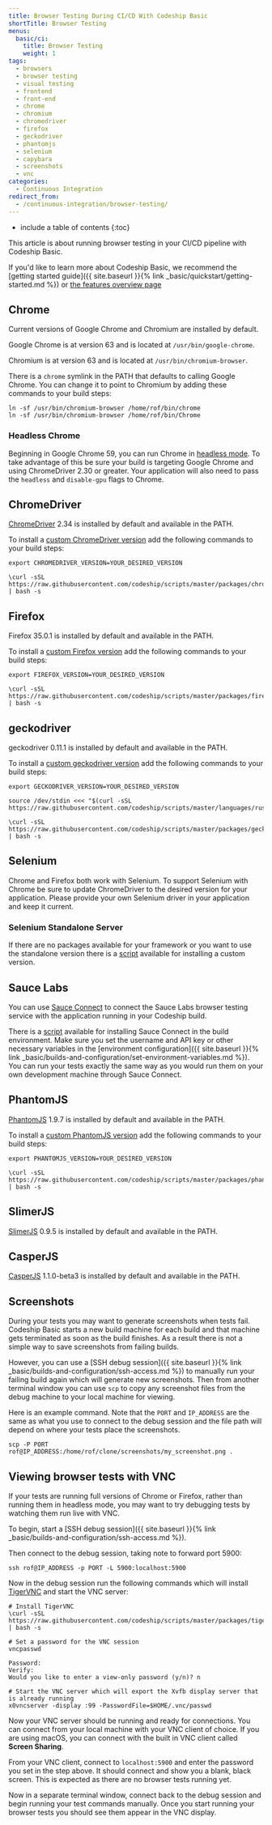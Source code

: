 ```yaml
---
title: Browser Testing During CI/CD With Codeship Basic
shortTitle: Browser Testing
menus:
  basic/ci:
    title: Browser Testing
    weight: 1
tags:
  - browsers
  - browser testing
  - visual testing
  - frontend
  - front-end
  - chrome
  - chromium
  - chromedriver
  - firefox
  - geckodriver
  - phantomjs
  - selenium
  - capybara
  - screenshots
  - vnc
categories:
  - Continuous Integration
redirect_from:
  - /continuous-integration/browser-testing/
---
```


* include a table of contents
{:toc}

<div class="info-block">
This article is about running browser testing in your CI/CD pipeline with Codeship Basic.

If you'd like to learn more about Codeship Basic, we recommend the [getting started guide]({{ site.baseurl }}{% link _basic/quickstart/getting-started.md %}) or [the features overview page](http://codeship.com/features/basic)
</div>


## Chrome

Current versions of Google Chrome and Chromium are installed by default.

Google Chrome is at version 63 and is located at `/usr/bin/google-chrome`.

Chromium is at version 63 and is located at `/usr/bin/chromium-browser`.

There is a `chrome` symlink in the PATH that defaults to calling Google Chrome. You can change it to point to Chromium by adding these commands to your build steps:

```shell
ln -sf /usr/bin/chromium-browser /home/rof/bin/chrome
ln -sf /usr/bin/chromium-browser /home/rof/bin/Chrome
```

### Headless Chrome

Beginning in Google Chrome 59, you can run Chrome in [headless mode](https://developers.google.com/web/updates/2017/04/headless-chrome). To take advantage of this be sure your build is targeting Google Chrome and using ChromeDriver 2.30 or greater.  Your application will also need to pass the `headless` and `disable-gpu` flags to Chrome.

## ChromeDriver

[ChromeDriver](https://sites.google.com/a/chromium.org/chromedriver) 2.34 is installed by default and available in the PATH.

To install a [custom ChromeDriver version](https://github.com/codeship/scripts/blob/master/packages/chromedriver.sh) add the following commands to your build steps:

```shell
export CHROMEDRIVER_VERSION=YOUR_DESIRED_VERSION

\curl -sSL https://raw.githubusercontent.com/codeship/scripts/master/packages/chromedriver.sh | bash -s
```

## Firefox

Firefox 35.0.1 is installed by default and available in the PATH.

To install a [custom Firefox version](https://github.com/codeship/scripts/blob/master/packages/firefox.sh) add the following commands to your build steps:

```shell
export FIREFOX_VERSION=YOUR_DESIRED_VERSION

\curl -sSL https://raw.githubusercontent.com/codeship/scripts/master/packages/firefox.sh | bash -s
```

## geckodriver

geckodriver 0.11.1 is installed by default and available in the PATH.

To install a [custom geckodriver version](https://github.com/codeship/scripts/blob/master/packages/geckodriver.sh) add the following commands to your build steps:

```shell
export GECKODRIVER_VERSION=YOUR_DESIRED_VERSION

source /dev/stdin <<< "$(curl -sSL https://raw.githubusercontent.com/codeship/scripts/master/languages/rust.sh)"

\curl -sSL https://raw.githubusercontent.com/codeship/scripts/master/packages/geckodriver.sh | bash -s
```

## Selenium

Chrome and Firefox both work with Selenium. To support Selenium with Chrome be sure to update ChromeDriver to the desired version for your application. Please provide your own Selenium driver in your application and keep it current.

### Selenium Standalone Server

If there are no packages available for your framework or you want to use the standalone version there is a [script](https://github.com/codeship/scripts/blob/master/packages/selenium_server.sh) available for installing a custom version.

## Sauce Labs

You can use [Sauce Connect](https://wiki.saucelabs.com/display/DOCS/Sauce+Connect+Proxy) to connect the Sauce Labs browser testing service with the application running in your Codeship build.

There is a [script](https://github.com/codeship/scripts/blob/master/packages/sauce_connect.sh) available for installing Sauce Connect in the build environment. Make sure you set the username and API key or other necessary variables in the [environment configuration]({{ site.baseurl }}{% link _basic/builds-and-configuration/set-environment-variables.md %}). You can run your tests exactly the same way as you would run them on your own development machine through Sauce Connect.

## PhantomJS

[PhantomJS](http://phantomjs.org) 1.9.7 is installed by default and available in the PATH.

To install a [custom PhantomJS version](https://github.com/codeship/scripts/blob/master/packages/phantomjs.sh) add the following commands to your build steps:

```shell
export PHANTOMJS_VERSION=YOUR_DESIRED_VERSION

\curl -sSL https://raw.githubusercontent.com/codeship/scripts/master/packages/phantomjs.sh | bash -s
```

## SlimerJS

[SlimerJS](https://slimerjs.org) 0.9.5 is installed by default and available in the PATH.

## CasperJS

[CasperJS](http://casperjs.org) 1.1.0-beta3 is installed by default and available in the PATH.

## Screenshots

During your tests you may want to generate screenshots when tests fail. Codeship Basic starts a new build machine for each build and that machine gets terminated as soon as the build finishes. As a result there is not a simple way to save screenshots from failing builds.

However, you can use a [SSH debug session]({{ site.baseurl }}{% link _basic/builds-and-configuration/ssh-access.md %}) to manually run your failing build again which will generate new screenshots. Then from another terminal window you can use `scp` to copy any screenshot files from the debug machine to your local machine for viewing.

Here is an example command. Note that the `PORT` and `IP_ADDRESS` are the same as what you use to connect to the debug session and the file path will depend on where your tests place the screenshots.

```
scp -P PORT rof@IP_ADDRESS:/home/rof/clone/screenshots/my_screenshot.png .
```

## Viewing browser tests with VNC

If your tests are running full versions of Chrome or Firefox, rather than running them in headless mode, you may want to try debugging tests by watching them run live with VNC.

To begin, start a [SSH debug session]({{ site.baseurl }}{% link _basic/builds-and-configuration/ssh-access.md %}).

Then connect to the debug session, taking note to forward port 5900:

```
ssh rof@IP_ADDRESS -p PORT -L 5900:localhost:5900
```

Now in the debug session run the following commands which will install [TigerVNC](http://tigervnc.org) and start the VNC server:

```
# Install TigerVNC
\curl -sSL https://raw.githubusercontent.com/codeship/scripts/master/packages/tigervnc.sh | bash -s

# Set a password for the VNC session
vncpasswd

Password:
Verify:
Would you like to enter a view-only password (y/n)? n

# Start the VNC server which will export the Xvfb display server that is already running
x0vncserver -display :99 -PasswordFile=$HOME/.vnc/passwd
```

Now your VNC server should be running and ready for connections. You can connect from your local machine with your VNC client of choice. If you are using macOS, you can connect with the built in VNC client called **Screen Sharing**.

From your VNC client, connect to `localhost:5900` and enter the password you set in the step above. It should connect and show you a blank, black screen. This is expected as there are no browser tests running yet.

Now in a separate terminal window, connect back to the debug session and begin running your test commands manually. Once you start running your browser tests you should see them appear in the VNC display.
